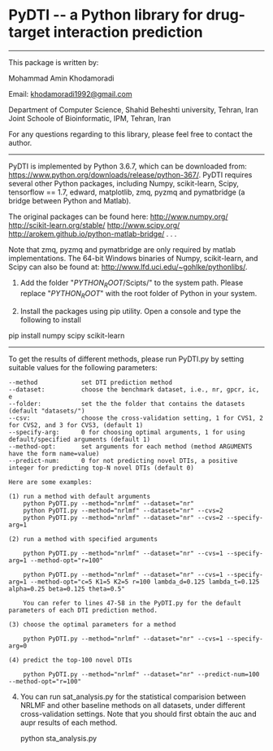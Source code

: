 # PyDTI -- a Python library for drug-target interaction prediction


--------
This package is written by:

Mohammad Amin Khodamoradi

Email: khodamoradi1992@gmail.com

Department of Computer Science, Shahid Beheshti university, Tehran, Iran
Joint Schoole of Bioinformatic, IPM, Tehran, Iran

For any questions regarding to this library, please feel free to contact the author.

--------
PyDTI is implemented by Python 3.6.7, which can be downloaded from: https://www.python.org/downloads/release/python-367/. PyDTI requires several other Python packages, including Numpy, scikit-learn, Scipy, tensorflow == 1.7, edward, matplotlib, zmq, pyzmq  and pymatbridge (a bridge between Python and Matlab).

The original packages can be found here:
http://www.numpy.org/
http://scikit-learn.org/stable/
http://www.scipy.org/
http://arokem.github.io/python-matlab-bridge/
.
.
.

Note that zmq, pyzmq and pymatbridge are only required by matlab implementations. The 64-bit Windows binaries of Numpy, scikit-learn, and Scipy can also be found at: http://www.lfd.uci.edu/~gohlke/pythonlibs/.

1. Add the folder "$PYTHON_ROOT$/Scipts/" to the system path. Please replace "$PYTHON_ROOT$" with the root folder of Python in your system.

2. Install the packages using pip utility. Open a console and type the following to install

pip install numpy scipy scikit-learn


--------
To get the results of different methods, please run PyDTI.py by setting suitable values for the following parameters:

	--method 			set DTI prediction method
	--dataset: 			choose the benchmark dataset, i.e., nr, gpcr, ic, e
	--folder:			set the the folder that contains the datasets (default "datasets/")
	--csv:				choose the cross-validation setting, 1 for CVS1, 2 for CVS2, and 3 for CVS3, (default 1)
	--specify-arg:		0 for choosing optimal arguments, 1 for using default/specified arguments (default 1)
	--method-opt:		set arguments for each method (method ARGUMENTS have the form name=value)
	--predict-num:		0 for not predicting novel DTIs, a positive integer for predicting top-N novel DTIs (default 0)

	Here are some examples:

	(1) run a method with default arguments
		python PyDTI.py --method="nrlmf" --dataset="nr"
		python PyDTI.py --method="nrlmf" --dataset="nr" --cvs=2
		python PyDTI.py --method="nrlmf" --dataset="nr" --cvs=2 --specify-arg=1

	(2) run a method with specified arguments

		python PyDTI.py --method="nrlmf" --dataset="nr" --cvs=1 --specify-arg=1 --method-opt="r=100"

		python PyDTI.py --method="nrlmf" --dataset="nr" --cvs=1 --specify-arg=1 --method-opt="c=5 K1=5 K2=5 r=100 lambda_d=0.125 lambda_t=0.125 alpha=0.25 beta=0.125 theta=0.5"

		You can refer to lines 47-58 in the PyDTI.py for the default parameters of each DTI prediction method.

	(3) choose the optimal parameters for a method

		python PyDTI.py --method="nrlmf" --dataset="nr" --cvs=1 --specify-arg=0

	(4) predict the top-100 novel DTIs

		python PyDTI.py --method="nrlmf" --dataset="nr" --predict-num=100 --method-opt="r=100"

4. You can run sat_analysis.py for the statistical comparision between NRLMF and other baseline methods on all datasets, under different cross-validation settings. Note that you should first obtain the auc and aupr results of each method.

	python sta_analysis.py
